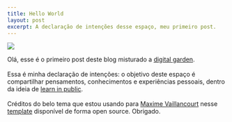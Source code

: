 ```yaml
---
title: Hello World
layout: post
excerpt: A declaração de intenções desse espaço, meu primeiro post.
---
```


![](https://images.unsplash.com/photo-1552767037-d39312340e99?ixlib=rb-1.2.1&ixid=MnwxMjA3fDB8MHxwaG90by1wYWdlfHx8fGVufDB8fHx8&auto=format&fit=crop&w=1470&q=80)

Olá, esse é o primeiro post deste blog misturado a [digital garden](https://youtu.be/k5wI5cH0SK0).
<br> <br>
Essa é minha declaração de intenções: o objetivo deste espaço é compartilhar pensamentos, conhecimentos e experiências pessoais, dentro da ideia de [learn in public](https://segredo.dev/aprenda-em-publico/).
<br> <br>
Créditos do belo tema que estou usando para [Maxime Vaillancourt](https://maximevaillancourt.com) nesse [template](https://github.com/maximevaillancourt/digital-garden-jekyll-template) disponível de forma open source. Obrigado.